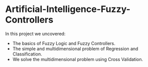 # Artificial-Intelligence-Fuzzy-Controllers

In this project we uncovered:
 - The basics of Fuzzy Logic and Fuzzy Controllers.
 - The simple and multidimensional problem of Regression and Classification.
 - We solve the multidimensional problem using Cross Validation.
